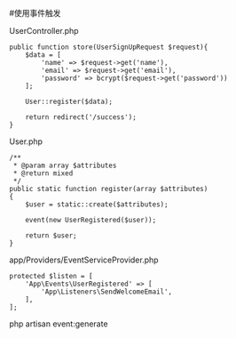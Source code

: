 #使用事件触发

UserController.php
```
public function store(UserSignUpRequest $request){
    $data = [
        'name' => $request->get('name'),
        'email' => $request->get('email'),
        'password' => bcrypt($request->get('password'))
    ];

    User::register($data);

    return redirect('/success');
}
```

User.php
```
/**
 * @param array $attributes
 * @return mixed
 */
public static function register(array $attributes)
{
    $user = static::create($attributes);

    event(new UserRegistered($user));

    return $user;
}
```

app/Providers/EventServiceProvider.php
```
protected $listen = [
    'App\Events\UserRegistered' => [
        'App\Listeners\SendWelcomeEmail',
    ],
];
```

php artisan event:generate